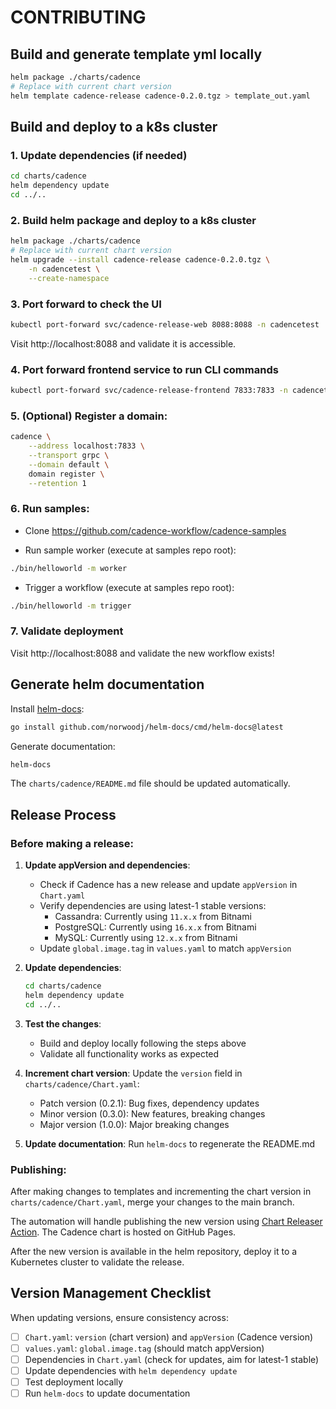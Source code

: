 # CONTRIBUTING

## Build and generate template yml locally

```bash
helm package ./charts/cadence
# Replace with current chart version
helm template cadence-release cadence-0.2.0.tgz > template_out.yaml
```

## Build and deploy to a k8s cluster

### 1. Update dependencies (if needed)
```bash
cd charts/cadence
helm dependency update
cd ../..
```

### 2. Build helm package and deploy to a k8s cluster
```bash
helm package ./charts/cadence
# Replace with current chart version
helm upgrade --install cadence-release cadence-0.2.0.tgz \
    -n cadencetest \
    --create-namespace
```

### 3. Port forward to check the UI
```bash
kubectl port-forward svc/cadence-release-web 8088:8088 -n cadencetest
```

Visit http://localhost:8088 and validate it is accessible.

### 4. Port forward frontend service to run CLI commands
```bash
kubectl port-forward svc/cadence-release-frontend 7833:7833 -n cadencetest
```

### 5. (Optional) Register a domain:
```bash
cadence \
    --address localhost:7833 \
    --transport grpc \
    --domain default \
    domain register \
    --retention 1
```

### 6. Run samples:
- Clone https://github.com/cadence-workflow/cadence-samples

- Run sample worker (execute at samples repo root):
```bash
./bin/helloworld -m worker
```

- Trigger a workflow (execute at samples repo root):
```bash
./bin/helloworld -m trigger
```

### 7. Validate deployment
Visit http://localhost:8088 and validate the new workflow exists!

## Generate helm documentation

Install [helm-docs](https://github.com/norwoodj/helm-docs):
```bash
go install github.com/norwoodj/helm-docs/cmd/helm-docs@latest
```

Generate documentation:
```bash
helm-docs
```

The `charts/cadence/README.md` file should be updated automatically.

## Release Process

### Before making a release:

1. **Update appVersion and dependencies**: 
   - Check if Cadence has a new release and update `appVersion` in `Chart.yaml`
   - Verify dependencies are using latest-1 stable versions:
     - Cassandra: Currently using `11.x.x` from Bitnami 
     - PostgreSQL: Currently using `16.x.x` from Bitnami  
     - MySQL: Currently using `12.x.x` from Bitnami
   - Update `global.image.tag` in `values.yaml` to match `appVersion`

2. **Update dependencies**:
   ```bash
   cd charts/cadence
   helm dependency update
   cd ../..
   ```

3. **Test the changes**:
   - Build and deploy locally following the steps above
   - Validate all functionality works as expected

4. **Increment chart version**: Update the `version` field in `charts/cadence/Chart.yaml`:
   - Patch version (0.2.1): Bug fixes, dependency updates
   - Minor version (0.3.0): New features, breaking changes
   - Major version (1.0.0): Major breaking changes

5. **Update documentation**: Run `helm-docs` to regenerate the README.md

### Publishing:

After making changes to templates and incrementing the chart version in `charts/cadence/Chart.yaml`, merge your changes to the main branch. 

The automation will handle publishing the new version using [Chart Releaser Action](https://helm.sh/docs/howto/chart_releaser_action/). The Cadence chart is hosted on GitHub Pages.

After the new version is available in the helm repository, deploy it to a Kubernetes cluster to validate the release.

## Version Management Checklist

When updating versions, ensure consistency across:
- [ ] `Chart.yaml`: `version` (chart version) and `appVersion` (Cadence version)
- [ ] `values.yaml`: `global.image.tag` (should match appVersion)
- [ ] Dependencies in `Chart.yaml` (check for updates, aim for latest-1 stable)
- [ ] Update dependencies with `helm dependency update`
- [ ] Test deployment locally
- [ ] Run `helm-docs` to update documentation